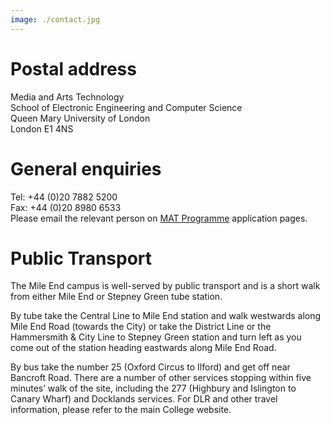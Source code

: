 ```yaml
---
image: ./contact.jpg
---
```

# Postal address

Media and Arts Technology<br />
School of Electronic Engineering and Computer Science<br />
Queen Mary University of London<br />
London E1 4NS

# General enquiries

Tel: +44 (0)20 7882 5200<br />
Fax: +44 (0)20 8980 6533<br />
Please email the relevant person on [MAT Programme](/programmes) application pages.

# Public Transport

The Mile End campus is well-served by public transport and is a short walk from either Mile End or Stepney Green tube station.

By tube take the Central Line to Mile End station and walk westwards along Mile End Road (towards the City) or take the District Line or the Hammersmith & City Line to Stepney Green station and turn left as you come out of the station heading eastwards along Mile End Road.

By bus take the number 25 (Oxford Circus to Ilford) and get off near Bancroft Road. There are a number of other services stopping within five minutes’ walk of the site, including the 277 (Highbury and Islington to Canary Wharf) and Docklands services. For DLR and other travel information, please refer to the main College website.